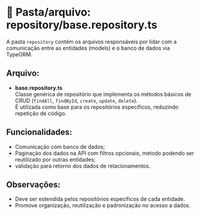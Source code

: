 # 📂 Pasta/arquivo: repository/base.repository.ts

A pasta `repository` contém os arquivos responsáveis por lidar com a comunicação entre as entidades (models) e o banco de dados via TypeORM.

## Arquivo:

- **base.repository.ts**  
  Classe genérica de repositório que implementa os métodos básicos de CRUD (`findAll`, `findById`, `create`, `update`, `delete`).  
  É utilizada como base para os repositórios específicos, reduzindo repetição de código.

## Funcionalidades:

- Comunicação com banco de dados;
- Paginação dos dados na API com filtros opcionais, metodo podendo ser reutilizado por outras entidades;
- validação para retorno dos dados de relacionamentos.

## Observações:

- Deve ser estendida pelos repositórios específicos de cada entidade.
- Promove organização, reutilização e padronização no acesso a dados.

